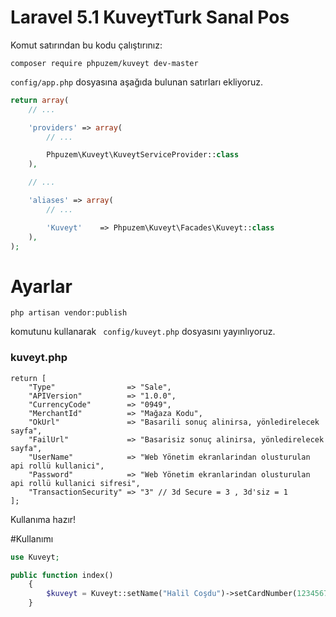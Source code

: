 # Laravel 5.1 KuveytTurk Sanal Pos

Komut satırından bu kodu çalıştırınız:
```
composer require phpuzem/kuveyt dev-master
```

```config/app.php``` dosyasına aşağıda bulunan satırları ekliyoruz.
```php
return array(
    // ...

    'providers' => array(
        // ...

        Phpuzem\Kuveyt\KuveytServiceProvider::class
    ),

    // ...

    'aliases' => array(
        // ...

        'Kuveyt'    => Phpuzem\Kuveyt\Facades\Kuveyt::class
    ),
);
```
# Ayarlar

```code
php artisan vendor:publish
```
komutunu kullanarak ``` config/kuveyt.php``` dosyasını yayınlıyoruz.

### kuveyt.php

```code
return [
    "Type"                => "Sale",
    "APIVersion"          => "1.0.0",
    "CurrencyCode"        => "0949",
    "MerchantId"          => "Mağaza Kodu",
    "OkUrl"               => "Basarili sonuç alinirsa, yönledirelecek sayfa",
    "FailUrl"             => "Basarisiz sonuç alinirsa, yönledirelecek sayfa",
    "UserName"            => "Web Yönetim ekranlarindan olusturulan api rollü kullanici",
    "Password"            => "Web Yönetim ekranlarindan olusturulan api rollü kullanici sifresi",
    "TransactionSecurity" => "3" // 3d Secure = 3 , 3d'siz = 1
];

```

Kullanıma hazır!

#Kullanımı
```php
use Kuveyt;

public function index()
	{
        $kuveyt = Kuveyt::setName("Halil Coşdu")->setCardNumber(1234567891234567)->setCardExpireDateMonth(12)->setCardExpireDateYear(17)->setCardCvv2(855)->setOrderId(1455)->setAmount(100)->setCustomerId(1923)->pay();
	}
```